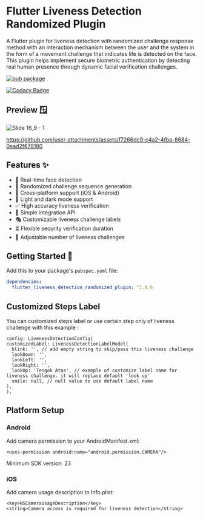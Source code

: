 # Flutter Liveness Detection Randomized Plugin

A Flutter plugin for liveness detection with randomized challenge response method with an interaction mechanism between the user and the system in the form of a movement challenge that indicates life is detected on the face. This plugin helps implement secure biometric authentication by detecting real human presence through dynamic facial verification challenges.

[![pub package](https://img.shields.io/pub/v/flutter_liveness_detection_randomized_plugin.svg)](https://pub.dev/packages/flutter_liveness_detection_randomized_plugin)

[![Codacy Badge](https://app.codacy.com/project/badge/Grade/50b64954ad654b65b0424d266399b026)](https://app.codacy.com/gh/bagussubagja/flutter-liveness-detection-randomized-plugin/dashboard?utm_source=gh&utm_medium=referral&utm_content=&utm_campaign=Badge_grade)

## Preview 🪟
![Slide 16_9 - 1](https://github.com/user-attachments/assets/55e59d51-e0da-4562-879e-ae50adaced33)

https://github.com/user-attachments/assets/f7266dc9-c4a2-4fba-8684-0ead2f678180

## Features ✨

- 📱 Real-time face detection
- 🎲 Randomized challenge sequence generation
- 💫 Cross-platform support (iOS & Android) 
- 🎨 Light and dark mode support
- ✅ High accuracy liveness verification
- 🚀 Simple integration API
- 🎭 Customizable liveness challenge labels
- ⏳ Flexible security verification duration
- 🎲 Adjustable number of liveness challenges

## Getting Started 🌟

Add this to your package's `pubspec.yaml` file:

```yaml
dependencies:
  flutter_liveness_detection_randomized_plugin: ^1.0.6
```

## Customized Steps Label
You can customized steps label or use certain step only of liveness challenge with this example :
```
config: LivenessDetectionConfig(
customizedLabel: LivenessDetectionLabelModel(
  blink: '', // add empty string to skip/pass this liveness challenge
  lookDown: '',
  lookLeft: '',
  lookRight: '',
  lookUp: 'Tengok Atas', // example of customize label name for liveness challenge. it will replace default 'look up'
  smile: null, // null value to use default label name
),
),
```

## Platform Setup

### Android
Add camera permission to your AndroidManifest.xml:
```
<uses-permission android:name="android.permission.CAMERA"/>
```
Minimum SDK version: 23

### iOS
Add camera usage description to Info.plist:
```
<key>NSCameraUsageDescription</key>
<string>Camera access is required for liveness detection</string>
```
